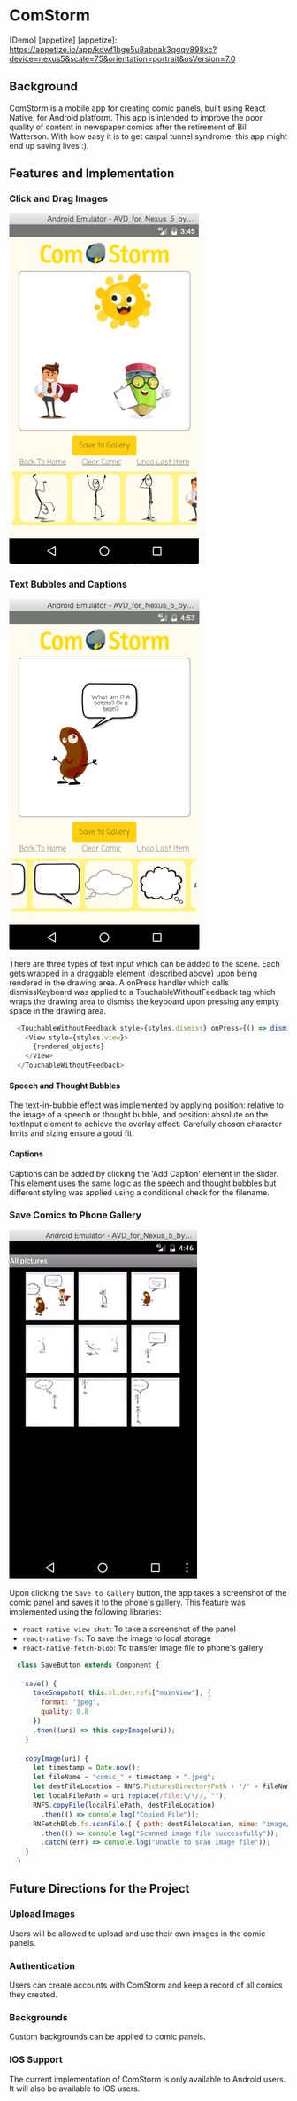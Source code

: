 # ComStorm

[Demo] [appetize]
[appetize]: https://appetize.io/app/kdwf1bge5u8abnak3qgqv898xc?device=nexus5&scale=75&orientation=portrait&osVersion=7.0

## Background

ComStorm is a mobile app for creating comic panels, built using React Native, for Android platform. This app is intended to improve the poor quality of content in newspaper comics after the retirement of Bill Watterson. With how easy it is to get carpal tunnel syndrome, this app might end up saving lives :).

## Features and Implementation

### Click and Drag Images

![drawing_box1](docs/screenshots/clickndrag.png)

### Text Bubbles and Captions

![drawing_box2](docs/screenshots/text_input.png)

There are three types of text input which can be added to the scene. Each gets wrapped in a draggable element (described above) upon being rendered in the drawing area. A onPress handler which calls dismissKeyboard was applied to a TouchableWithoutFeedback tag which wraps the drawing area to dismiss the keyboard upon pressing any empty space in the drawing area.

```javascript
  <TouchableWithoutFeedback style={styles.dismiss} onPress={() => dismissKeyboard()}>
    <View style={styles.view}>
      {rendered_objects}
    </View>
  </TouchableWithoutFeedback>
```

#### Speech and Thought Bubbles
The text-in-bubble effect was implemented by applying position: relative to the image of a speech or thought bubble, and position: absolute on the textInput element to achieve the overlay effect. Carefully chosen character limits and sizing ensure a good fit.

#### Captions
Captions can be added by clicking the 'Add Caption' element in the slider. This element uses the same logic as the speech and thought bubbles but different styling was applied using a conditional check for the filename.

### Save Comics to Phone Gallery

![gallery](docs/screenshots/gallery.png)

Upon clicking the `Save to Gallery` button, the app takes a screenshot of the comic panel and saves it to the phone's gallery. This feature was implemented using the following libraries:

- `react-native-view-shot`: To take a screenshot of the panel
- `react-native-fs`: To save the image to local storage
- `react-native-fetch-blob`: To transfer image file to phone's gallery

```javascript
  class SaveButton extends Component {

    save() {
      takeSnapshot( this.slider.refs["mainView"], {
        format: "jpeg",
        quality: 0.8
      })
      .then((uri) => this.copyImage(uri));
    }

    copyImage(uri) {
      let timestamp = Date.now();
      let fileName = "comic_" + timestamp + ".jpeg";
      let destFileLocation = RNFS.PicturesDirectoryPath + '/' + fileName;
      let localFilePath = uri.replace(/file:\/\//, "");
      RNFS.copyFile(localFilePath, destFileLocation)
        .then(() => console.log("Copied File"));
      RNFetchBlob.fs.scanFile([ { path: destFileLocation, mime: "image/jpeg" } ])
        .then(() => console.log("Scanned image file successfully"));
        .catch((err) => console.log("Unable to scan image file"));
    }
  }
```

## Future Directions for the Project

### Upload Images

Users will be allowed to upload and use their own images in the comic panels.

### Authentication

Users can create accounts with ComStorm and keep a record of all comics they created.

### Backgrounds

Custom backgrounds can be applied to comic panels.

### IOS Support

The current implementation of ComStorm is only available to Android users. It will also be available to IOS users.
